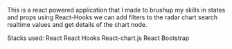 This is a react powered application that I made to brushup my skills in states and props using React-Hooks we can add filters to the radar chart search realtime values and get details of the chart node.

Stacks used:
React
React Hooks
React-chart.js
React Bootstrap
